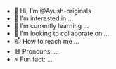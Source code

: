 - 👋 Hi, I’m @Ayush-originals
- 👀 I’m interested in ...
- 🌱 I’m currently learning ...
- 💞️ I’m looking to collaborate on ...
- 📫 How to reach me ...
- 😄 Pronouns: ...
- ⚡ Fun fact: ...

<!---
Ayush-originals/Ayush-originals is a ✨ special ✨ repository because its `README.md` (this file) appears on your GitHub profile.
You can click the Preview link to take a look at your changes.
--->
